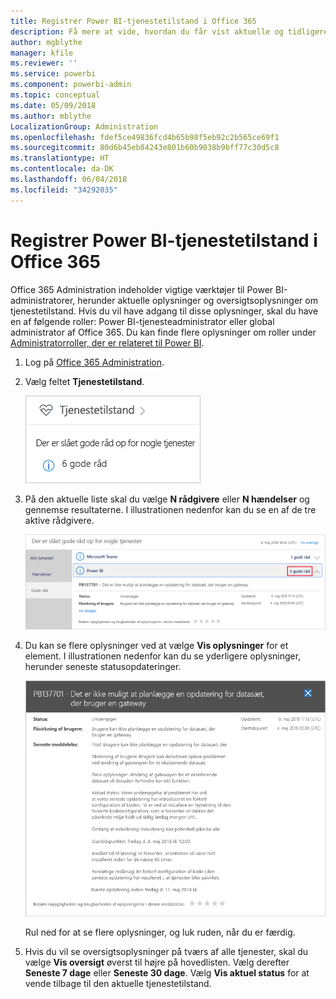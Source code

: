```yaml
---
title: Registrer Power BI-tjenestetilstand i Office 365
description: Få mere at vide, hvordan du får vist aktuelle og tidligere tjenestetilstande i Office 365 Administration.
author: mgblythe
manager: kfile
ms.reviewer: ''
ms.service: powerbi
ms.component: powerbi-admin
ms.topic: conceptual
ms.date: 05/09/2018
ms.author: mblythe
LocalizationGroup: Administration
ms.openlocfilehash: fdef5ce49836fcd4b65b98f5eb92c2b565ce69f1
ms.sourcegitcommit: 80d6b45eb84243e801b60b9038b9bff77c30d5c8
ms.translationtype: HT
ms.contentlocale: da-DK
ms.lasthandoff: 06/04/2018
ms.locfileid: "34292035"
---
```

# <a name="track-power-bi-service-health-in-office-365"></a>Registrer Power BI-tjenestetilstand i Office 365

Office 365 Administration indeholder vigtige værktøjer til Power BI-administratorer, herunder aktuelle oplysninger og oversigtsoplysninger om tjenestetilstand. Hvis du vil have adgang til disse oplysninger, skal du have en af følgende roller: Power BI-tjenesteadministrator eller global administrator af Office 365. Du kan finde flere oplysninger om roller under [Administratorroller, der er relateret til Power BI](service-admin-administering-power-bi-in-your-organization.md#administrator-roles-related-to-power-bi).


1. Log på [Office 365 Administration](https://portal.office.com/adminportal).

2. Vælg feltet **Tjenestetilstand**.

    ![Feltet Tjenestetilstand](media/service-admin-health/service-health-tile.png)

3. På den aktuelle liste skal du vælge **N rådgivere** eller **N hændelser** og gennemse resultaterne. I illustrationen nedenfor kan du se en af de tre aktive rådgivere.

    ![Aktive rådgivere](media/service-admin-health/active-advisories.png)

4. Du kan se flere oplysninger ved at vælge **Vis oplysninger** for et element. I illustrationen nedenfor kan du se yderligere oplysninger, herunder seneste statusopdateringer.

    ![Oplysninger om rådgivning](media/service-admin-health/advisory-details.png)

    Rul ned for at se flere oplysninger, og luk ruden, når du er færdig.

5. Hvis du vil se oversigtsoplysninger på tværs af alle tjenester, skal du vælge **Vis oversigt** øverst til højre på hovedlisten. Vælg derefter **Seneste 7 dage** eller **Seneste 30 dage**. Vælg **Vis aktuel status** for at vende tilbage til den aktuelle tjenestetilstand.